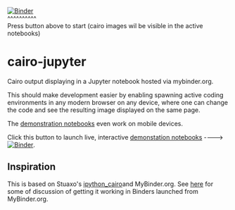[![Binder](http://mybinder.org/badge.svg)](http://mybinder.org/repo/fomightez/cairo-jupyter/master?filename=index.ipynb)  
^^^^^^^^^^  
Press button above to start (cairo images wil be visible in the active notebooks)


# cairo-jupyter

Cairo output displaying in a Jupyter notebook hosted via mybinder.org.

This should make development easier by enabling spawning active coding environments in any modern browser on any device, where one can change the code and see the resulting image displayed on the same page.

The [demonstration notebooks](http://mybinder.org/repo/fomightez/cairo-jupyter) even work on mobile devices.

Click this button to launch live, interactive [demonstation notebooks](http://mybinder.org/repo/fomightez/cairo-jupyter) ----> [![Binder](http://mybinder.org/badge.svg)](http://mybinder.org/repo/fomightez/cairo-jupyter/master?filename=index.ipynb).

## Inspiration

This is based on Stuaxo's [ipython_cairo](https://github.com/stuaxo/ipython_cairo)and MyBinder.org. See [here](https://github.com/stuaxo/ipython_cairo/issues/4#issuecomment-355009047) for some of discussion of getting it working in Binders launched from MyBinder.org.
